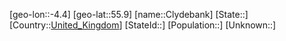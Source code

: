﻿---
location: [55.9,-4.4]
type: City
tags:
- geo/City


SpocWebEntityId: 29632
isDeleted: false
confidential: public

---
[geo-lon::-4.4]
[geo-lat::55.9]
[name::Clydebank]
[State::]
[Country::[United_Kingdom](geo/Continent/Europe/United_Kingdom.md)]
[StateId::]
[Population::]
[Unknown::]

